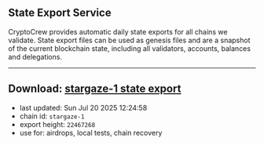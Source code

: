 ## State Export Service
CryptoCrew provides automatic daily state exports for all chains we validate. State export files can be used as genesis files and are a snapshot of the current blockchain state, including all validators, accounts, balances and delegations.

---
**Download: [stargaze-1 state export](https://dl-eu2.ccvalidators.com/SERVICE/stargaze/stargaze-1_export_22467268.json)**
---

- last updated: Sun Jul 20 2025 12:24:58
- chain id: `stargaze-1`
- export height: `22467268`
- use for: airdrops, local tests, chain recovery
